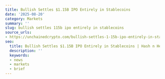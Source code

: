 ```yaml
---
title: Bullish Settles $1.15B IPO Entirely in Stablecoins
date: '2025-08-20'
category: Markets
summary: ''
slug: bullish settles 115b ipo entirely in stablecoins
source_urls:
- https://unchainedcrypto.com/bullish-settles-1-15b-ipo-entirely-in-stablecoins/
seo:
  title: Bullish Settles $1.15B IPO Entirely in Stablecoins | Hash n Hedge
  description: ''
  keywords:
  - news
  - markets
  - brief
---
```




